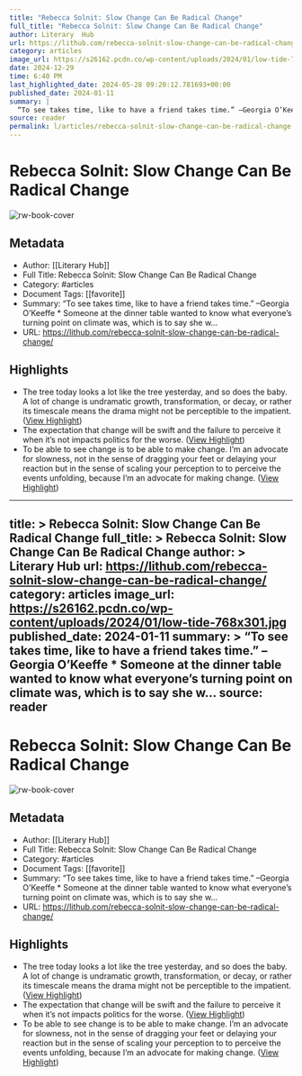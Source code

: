 ```yaml
---
title: "Rebecca Solnit: Slow Change Can Be Radical Change"
full_title: "Rebecca Solnit: Slow Change Can Be Radical Change"
author: Literary  Hub
url: https://lithub.com/rebecca-solnit-slow-change-can-be-radical-change/
category: articles
image_url: https://s26162.pcdn.co/wp-content/uploads/2024/01/low-tide-768x301.jpg
date: 2024-12-29
time: 6:40 PM
last_highlighted_date: 2024-05-28 09:20:12.781693+00:00
published_date: 2024-01-11
summary: |
  “To see takes time, like to have a friend takes time.” –Georgia O’Keeffe * Someone at the dinner table wanted to know what everyone’s turning point on climate was, which is to say she w…
source: reader
permalink: l/articles/rebecca-solnit-slow-change-can-be-radical-change
---
```

# Rebecca Solnit: Slow Change Can Be Radical Change

![rw-book-cover](https://s26162.pcdn.co/wp-content/uploads/2024/01/low-tide-768x301.jpg)

## Metadata
- Author: [[Literary  Hub]]
- Full Title: Rebecca Solnit: Slow Change Can Be Radical Change
- Category: #articles
- Document Tags: [[favorite]] 
- Summary: “To see takes time, like to have a friend takes time.” –Georgia O’Keeffe * Someone at the dinner table wanted to know what everyone’s turning point on climate was, which is to say she w…
- URL: https://lithub.com/rebecca-solnit-slow-change-can-be-radical-change/

## Highlights
- The tree today looks a lot like the tree yesterday, and so does the baby. A lot of change is undramatic growth, transformation, or decay, or rather its timescale means the drama might not be perceptible to the impatient. ([View Highlight](https://read.readwise.io/read/01hyz7rz7aysgfgb75mckrjcme))
- The expectation that change will be swift and the failure to perceive it when it’s not impacts politics for the worse. ([View Highlight](https://read.readwise.io/read/01hyz7tcj2rn9be4gn33gatjmq))
- To be able to see change is to be able to make change. I’m an advocate for slowness, not in the sense of dragging your feet or delaying your reaction but in the sense of scaling your perception to to perceive the events unfolding, because I’m an advocate for making change. ([View Highlight](https://read.readwise.io/read/01hyz801hgvxtyxqy4xvhfmt6q))


---
title: >
  Rebecca Solnit: Slow Change Can Be Radical Change
full_title: >
  Rebecca Solnit: Slow Change Can Be Radical Change
author: >
  Literary  Hub
url: https://lithub.com/rebecca-solnit-slow-change-can-be-radical-change/
category: articles
image_url: https://s26162.pcdn.co/wp-content/uploads/2024/01/low-tide-768x301.jpg
published_date: 2024-01-11
summary: >
  “To see takes time, like to have a friend takes time.” –Georgia O’Keeffe * Someone at the dinner table wanted to know what everyone’s turning point on climate was, which is to say she w…
source: reader
---
# Rebecca Solnit: Slow Change Can Be Radical Change

![rw-book-cover](https://s26162.pcdn.co/wp-content/uploads/2024/01/low-tide-768x301.jpg)

## Metadata
- Author: [[Literary  Hub]]
- Full Title: Rebecca Solnit: Slow Change Can Be Radical Change
- Category: #articles
- Document Tags: [[favorite]] 
- Summary: “To see takes time, like to have a friend takes time.” –Georgia O’Keeffe * Someone at the dinner table wanted to know what everyone’s turning point on climate was, which is to say she w…
- URL: https://lithub.com/rebecca-solnit-slow-change-can-be-radical-change/

## Highlights
- The tree today looks a lot like the tree yesterday, and so does the baby. A lot of change is undramatic growth, transformation, or decay, or rather its timescale means the drama might not be perceptible to the impatient. ([View Highlight](https://read.readwise.io/read/01hyz7rz7aysgfgb75mckrjcme))
- The expectation that change will be swift and the failure to perceive it when it’s not impacts politics for the worse. ([View Highlight](https://read.readwise.io/read/01hyz7tcj2rn9be4gn33gatjmq))
- To be able to see change is to be able to make change. I’m an advocate for slowness, not in the sense of dragging your feet or delaying your reaction but in the sense of scaling your perception to to perceive the events unfolding, because I’m an advocate for making change. ([View Highlight](https://read.readwise.io/read/01hyz801hgvxtyxqy4xvhfmt6q))


